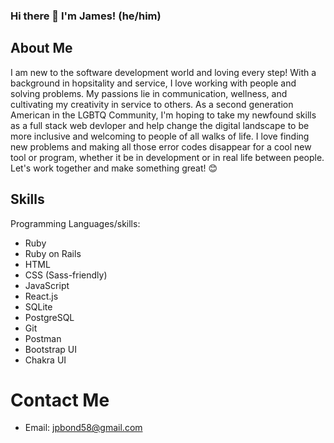 ### Hi there 👋 I'm James! (he/him)


## About Me

I am new to the software development world and loving every step! With a background in hopsitality and service, I love working with people and solving problems. My passions lie in communication, wellness, and cultivating my creativity in service to others. As a second generation American in the LGBTQ Community, I'm hoping to take my newfound skills as a full stack web devloper and help change the digital landscape to be more inclusive and welcoming to people of all walks of life. I love finding new problems and making all those error codes disappear for a cool new tool or program, whether it be in development or in real life between people. Let's work together and make something great! 😊

## Skills

Programming Languages/skills:
- Ruby
- Ruby on Rails
- HTML
- CSS (Sass-friendly)
- JavaScript
- React.js
- SQLite
- PostgreSQL
- Git
- Postman
- Bootstrap UI
- Chakra UI


# Contact Me

- Email: jpbond58@gmail.com


<!--
**JBondeson19/JBondeson19** is a ✨ _special_ ✨ repository because its `README.md` (this file) appears on your GitHub profile.




